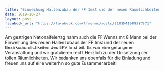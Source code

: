 ```yaml
---
title: "Einweihung Hallenzubau der FF Imst und der neuen Räumlichkeiten des BFV Imst"
date: 2019-10-27
layout: post
facebook_url: "https://facebook.com/ffwenns/posts/3183541988387571"
---
```


Am gestrigen Nationalfeiertag nahm auch die FF Wenns mit 8 Mann bei der Einweihung des neuen Hallenzubaus der FF Imst und der neuen Bezirksräumlichkeiten des BFV Imst teil. Es war eine gelungene Veranstaltung und wir gratulieren recht Herzlich zu der Umsetzung der tollen Räumlichkeiten. Wir bedanken uns ebenfalls für die Einladung und freuen uns auf eine weiterhin so gute Zusammenarbeit!